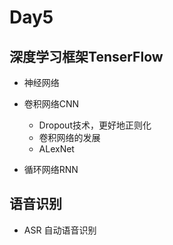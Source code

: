 # Day5
## 深度学习框架TenserFlow


- 神经网络
- 卷积网络CNN

	- Dropout技术，更好地正则化
	- 卷积网络的发展
	- ALexNet
- 循环网络RNN

## 语音识别

- ASR 自动语音识别

	